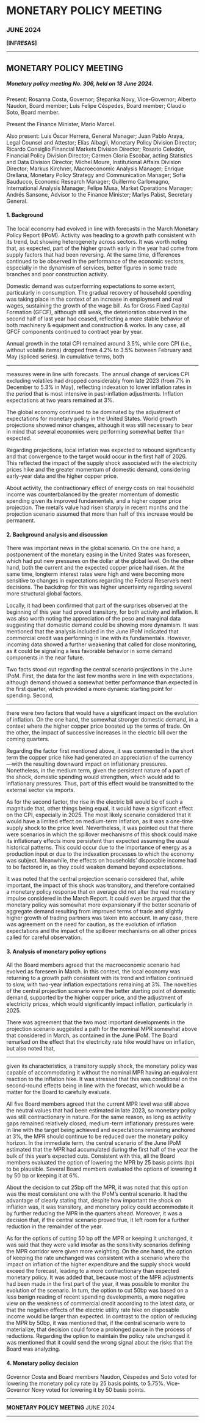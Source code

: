 # MONETARY POLICY MEETING

### JUNE 2024

**[INF*RES*AS]**


-----

## MONETARY POLICY MEETING

##### Monetary policy meeting No. 306, held on 18 June 2024.

Present: Rosanna Costa, Governor; Stepanka Novy, Vice-Governor; Alberto Naudon, Board member; Luis
Felipe Céspedes, Board member; Claudio Soto, Board member.

Present the Finance Minister, Mario Marcel.

Also present: Luis Óscar Herrera, General Manager; Juan Pablo Araya, Legal Counsel and Attestor; Elías
Albagli, Monetary Policy Division Director; Ricardo Consiglio Financial Markets Division Director; Rosario
Celedón, Financial Policy Division Director; Carmen Gloria Escobar, acting Statistics and Data Division
Director; Michel Moure, Institutional Affairs Division Director; Markus Kirchner, Macroeconomic Analysis
Manager; Enrique Orellana, Monetary Policy Strategy and Communication Manager; Sofía Bauducco,
Economic Research Manager; Guillermo Carlomagno, International Analysis Manager; Felipe Musa, Market
Operations Manager; Andrés Sansone, Advisor to the Finance Minister; Marlys Pabst, Secretary General.

#### 1. Background

The local economy had evolved in line with forecasts in the March Monetary Policy Report (IPoM). Activity
was heading to a growth path consistent with its trend, but showing heterogeneity across sectors. It was
worth noting that, as expected, part of the higher growth early in the year had come from supply factors
that had been reversing. At the same time, differences continued to be observed in the performance of the
economic sectors, especially in the dynamism of services, better figures in some trade branches and poor
construction activity.

Domestic demand was outperforming expectations to some extent, particularly in consumption. The
gradual recovery of household spending was taking place in the context of an increase in employment and
real wages, sustaining the growth of the wage bill. As for Gross Fixed Capital Formation (GFCF), although
still weak, the deterioration observed in the second half of last year had ceased, reflecting a more stable
behavior of both machinery & equipment and construction & works. In any case, all GFCF components
continued to contract year by year.

Annual growth in the total CPI remained around 3.5%, while core CPI (i.e., without volatile items)
dropped from 4.2% to 3.5% between February and May (spliced series). In cumulative terms, both


-----

measures were in line with forecasts. The annual change of services CPI excluding volatiles had dropped
considerably from late 2023 (from 7% in December to 5.3% in May), reflecting indexation to lower
inflation rates in the period that is most intensive in past-inflation adjustments. Inflation expectations at
two years remained at 3%.

The global economy continued to be dominated by the adjustment of expectations for monetary policy in
the United States. World growth projections showed minor changes, although it was still necessary to bear
in mind that several economies were performing somewhat better than expected.

Regarding projections, local inflation was expected to rebound significantly and that convergence to the
target would occur in the first half of 2026. This reflected the impact of the supply shock associated with
the electricity prices hike and the greater momentum of domestic demand, considering early-year data and
the higher copper price.

About activity, the contractionary effect of energy costs on real household income was counterbalanced by
the greater momentum of domestic spending given its improved fundamentals, and a higher copper price
projection. The metal’s value had risen sharply in recent months and the projection scenario assumed that
more than half of this increase would be permanent.

#### 2. Background analysis and discussion

There was important news in the global scenario. On the one hand, a postponement of the monetary
easing in the United States was foreseen, which had put new pressures on the dollar at the global level.
On the other hand, both the current and the expected copper price had risen. At the same time, longterm interest rates were high and were becoming more sensitive to changes in expectations regarding
the Federal Reserve’s next decisions. The backdrop for this was higher uncertainty regarding several more
structural global factors.

Locally, it had been confirmed that part of the surprises observed at the beginning of this year had proved
transitory, for both activity and inflation. It was also worth noting the appreciation of the peso and marginal
data suggesting that domestic demand could be showing more dynamism. It was mentioned that the analysis
included in the June IPoM indicated that commercial credit was performing in line with its fundamentals.
However, incoming data showed a further weakening that called for close monitoring, as it could be
signaling a less favorable behavior in some demand components in the near future.

Two facts stood out regarding the central scenario projections in the June IPoM. First, the data for the last
few months were in line with expectations, although demand showed a somewhat better performance
than expected in the first quarter, which provided a more dynamic starting point for spending. Second,


-----

there were two factors that would have a significant impact on the evolution of inflation. On the one hand,
the somewhat stronger domestic demand, in a context where the higher copper price boosted up the terms
of trade. On the other, the impact of successive increases in the electric bill over the coming quarters.

Regarding the factor first mentioned above, it was commented in the short term the copper price hike had
generated an appreciation of the currency —with the resulting downward impact on inflationary pressures.
Nonetheless, in the medium term, given the persistent nature of a part of the shock, domestic spending
would strengthen, which would add to inflationary pressures. Thus, part of this effect would be transmitted
to the external sector via imports.

As for the second factor, the rise in the electric bill would be of such a magnitude that, other things being
equal, it would have a significant effect on the CPI, especially in 2025. The most likely scenario considered
that it would have a limited effect on medium-term inflation, as it was a one-time supply shock to the
price level. Nevertheless, it was pointed out that there were scenarios in which the spillover mechanisms of
this shock could make its inflationary effects more persistent than expected assuming the usual historical
patterns. This could occur due to the importance of energy as a production input or due to the indexation
processes to which the economy was subject. Meanwhile, the effects on households’ disposable income
had to be factored in, as they could weaken demand beyond expectations.

It was noted that the central projection scenario considered that, while important, the impact of this shock
was transitory, and therefore contained a monetary policy response that on average did not alter the real
monetary impulse considered in the March Report. It could even be argued that the monetary policy was
somewhat more expansionary if the better scenario of aggregate demand resulting from improved terms
of trade and slightly higher growth of trading partners was taken into account. In any case, there was
agreement on the need for caution, as the evolution of inflation expectations and the impact of the spillover
mechanisms on all other prices called for careful observation.

#### 3. Analysis of monetary policy options

All the Board members agreed that the macroeconomic scenario had evolved as foreseen in March. In this
context, the local economy was returning to a growth path consistent with its trend and inflation continued
to slow, with two-year inflation expectations remaining at 3%. The novelties of the central projection
scenario were the better starting point of domestic demand, supported by the higher copper price, and the
adjustment of electricity prices, which would significantly impact inflation, particularly in 2025.

There was agreement that the two most important developments in the projection scenario suggested a
path for the nominal MPR somewhat above that considered in March, as contained in the June IPoM. The
Board remarked on the effect that the electricity rate hike would have on inflation, but also noted that,


-----

given its characteristics, a transitory supply shock, the monetary policy was capable of accommodating it
without the nominal MPR having an equivalent reaction to the inflation hike. It was stressed that this was
conditional on the second-round effects being in line with the forecast, which would be a matter for the
Board to carefully evaluate.

All five Board members agreed that the current MPR level was still above the neutral values that had been
estimated in late 2023, so monetary policy was still contractionary in nature. For the same reason, as long
as activity gaps remained relatively closed, medium-term inflationary pressures were in line with the target
being achieved and expectations remaining anchored at 3%, the MPR should continue to be reduced over
the monetary policy horizon. In the immediate term, the central scenario of the June IPoM estimated that
the MPR had accumulated during the first half of the year the bulk of this year’s expected cuts. Consistent
with this, all the Board members evaluated the option of lowering the MPR by 25 basis points (bp) to be
plausible. Several Board members evaluated the options of lowering it by 50 bp or keeping it at 6%.

About the decision to cut 25bp off the MPR, it was noted that this option was the most consistent one with
the IPoM’s central scenario. It had the advantage of clearly stating that, despite how important the shock
on inflation was, it was transitory, and monetary policy could accommodate it by further reducing the MPR
in the quarters ahead. Moreover, it was a decision that, if the central scenario proved true, it left room for
a further reduction in the remainder of the year.

As for the options of cutting 50 bp off the MPR or keeping it unchanged, it was said that they were valid
insofar as the sensitivity scenarios defining the MPR corridor were given more weighting. On the one hand,
the option of keeping the rate unchanged was consistent with a scenario where the impact on inflation of
the higher expenditure and the supply shock would exceed the forecast, leading to a more contractionary
than expected monetary policy. It was added that, because most of the MPR adjustments had been made in
the first part of the year, it was possible to monitor the evolution of the scenario. In turn, the option to cut
50bp was based on a less benign reading of recent spending developments, a more negative view on the
weakness of commercial credit according to the latest data, or that the negative effects of the electric utility
rate hike on disposable income would be larger than expected. In contrast to the option of reducing the
MPR by 50bp, it was mentioned that, if the central scenario were to materialize, that decision could force a
prolonged pause in the process of reductions. Regarding the option to maintain the policy rate unchanged
it was mentioned that it could send the wrong signal about the risks that the Board was analyzing.

#### 4. Monetary policy decision

Governor Costa and Board members Naudon, Céspedes and Soto voted for lowering the monetary policy
rate by 25 basis points, to 5.75%. Vice-Governor Novy voted for lowering it by 50 basis points.


-----

**MONETARY POLICY MEETING**
JUNE 2024


-----

